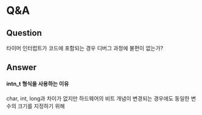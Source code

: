 # Q&A
 ## Question  
 타이머 인터럽트가 코드에 포함되는 경우  디버그 과정에 불편이 없는가?



 ## Answer  
 #### intn_t 형식을 사용하는 이유  
 char, int, long과 차이가 없지만 하드웨어의 비트 개념이 변경되는 경우에도 동일한 변수의 크기를 지정하기 위해
